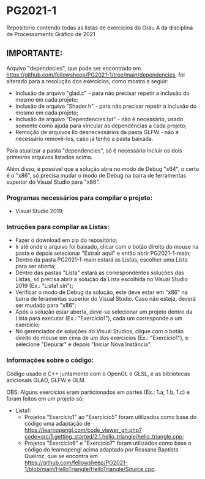 # PG2021-1
Repositório contendo todas as listas de exercícios do Grau A da disciplina de Processamento Gráfico de 2021

## IMPORTANTE:
Arquivo "dependecies", que pode ser encontrado em https://github.com/fellowsheep/PG2021-1/tree/main/dependencies, foi alterado para a resolução dos exercícios, como mostra a seguir:
* Inclusão de arquivo "glad.c" - para não precisar repetir a inclusão do mesmo em cada projeto;
* Inclusão de arquivo "Shader.h" - para não precisar repetir a inclusão do mesmo em cada projeto;
* Inclusão de arquivo "Dependencies.txt" - não é necessário, usado somente como ajuda para vincular as dependências a cada projeto;
* Remoção de arquivos lib desnecessários da pasta GLFW - não é necessário removê-los, caso já tenho a pasta baixada.

Para atualizar a pasta "dependencies", só é necessário incluir os dois primeiros arquivos listados acima.

Além disso, é possível que a solução abra no modo de Debug "x64", o certo é o "x86", só precisa mudar o modo de Debug na barra de ferramentas superior do Visual Studio para "x86".

### Programas necessários para compilar o projeto:
- Visual Studio 2019;

### Intruções para compilar as Listas:
- Fazer o download em zip do repositório;
- Ir até onde o arquivo foi baixado, clicar com o botão direito do mouse na pasta e depois selecionar "Extrair aqui" e então abrir PG2021-1-main;
- Dentro da pasta PG2021-1-main estará as Listas, escolher uma Lista para ser aberta;
- Dentro das pastas "Lista" estará as correspondentes soluções das Listas, só precisa abrir a solução da Lista escolhida no Visual Studio 2019 (Ex.: "Lista1.sln");
- Verificar o modo de Debug da solução, este deve estar em "x86" na barra de feramentas superior do Visual Studio. Caso não esteja, deverá ser mudado para "x86";
- Após a solução estar aberta, deve-se selecionar um projeto dentro da Lista para executar (Ex.: "Exercício1"), cada um corresponde a um exercício;
- No gerenciador de soluções do Visual Studios, clique com o botão direito do mouse em cima de um dos exercícios (Ex.: "Exercício1"), e selecione "Depurar" e depois "Iniciar Nova Instância".

### Informações sobre o código:
Código usado é C++ juntamente com o OpenGL e GLSL, e as bibliotecas adicionais GLAD, GLFW e GLM.

OBS: Alguns exercícios eram particionados em partes (Ex.: 1.a, 1.b, 1.c) e foram feitos em um projeto só;

* Lista1:
  - Projetos "Exercício1" ao "Exercício5" foram utilizados como base do código uma adaptação de https://learnopengl.com/code_viewer_gh.php?code=src/1.getting_started/2.1.hello_triangle/hello_triangle.cpp;
  - Projetos "Exercício6" e "Exercício7" foram utilizados como base o código do learnopengl acima adaptado por Rossana Baptista Queiroz, que se encontra em https://github.com/fellowsheep/PG2021-1/blob/main/HelloTriangle/HelloTriangle/Source.cpp.